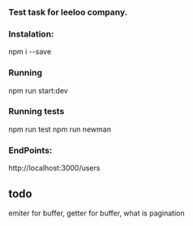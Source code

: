 ### Test task for leeloo company. ###

### Instalation: ###
  npm i --save
### Running ###
  npm run start:dev
### Running tests ###
  npm run test
  npm run newman

### EndPoints: ###
  http://localhost:3000/users

## todo ##
emiter for buffer,
getter for buffer,
what is pagination
